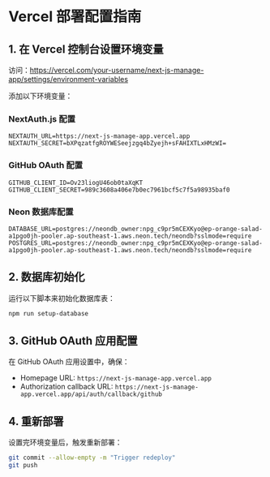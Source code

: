 # Vercel 部署配置指南

## 1. 在 Vercel 控制台设置环境变量

访问：https://vercel.com/your-username/next-js-manage-app/settings/environment-variables

添加以下环境变量：

### NextAuth.js 配置

```
NEXTAUTH_URL=https://next-js-manage-app.vercel.app
NEXTAUTH_SECRET=bXPqzatfgROYWESeejzgq4bZyejh+sFAHIXTLxHMzWI=
```

### GitHub OAuth 配置

```
GITHUB_CLIENT_ID=Ov23liogU46ob0taXqKT
GITHUB_CLIENT_SECRET=989c3608a406e7b0ec7961bcf5c7f5a98935baf0
```

### Neon 数据库配置

```
DATABASE_URL=postgres://neondb_owner:npg_c9pr5mCEXKyo@ep-orange-salad-a1pgo0jh-pooler.ap-southeast-1.aws.neon.tech/neondb?sslmode=require
POSTGRES_URL=postgres://neondb_owner:npg_c9pr5mCEXKyo@ep-orange-salad-a1pgo0jh-pooler.ap-southeast-1.aws.neon.tech/neondb?sslmode=require
```

## 2. 数据库初始化

运行以下脚本来初始化数据库表：

```bash
npm run setup-database
```

## 3. GitHub OAuth 应用配置

在 GitHub OAuth 应用设置中，确保：

- Homepage URL: `https://next-js-manage-app.vercel.app`
- Authorization callback URL: `https://next-js-manage-app.vercel.app/api/auth/callback/github`

## 4. 重新部署

设置完环境变量后，触发重新部署：

```bash
git commit --allow-empty -m "Trigger redeploy"
git push
```
